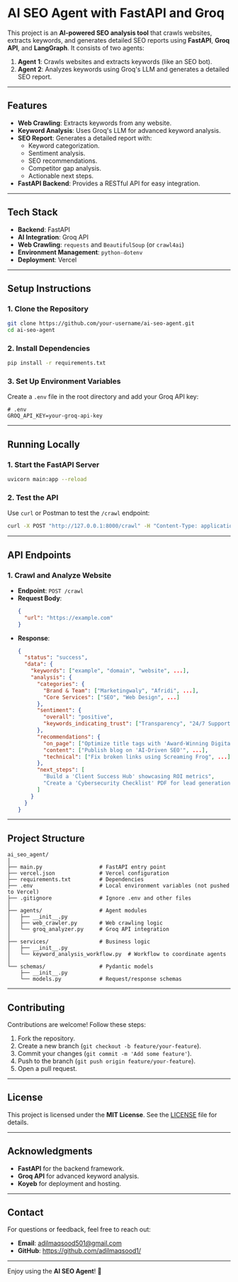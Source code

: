 # **AI SEO Agent with FastAPI and Groq**

This project is an **AI-powered SEO analysis tool** that crawls websites, extracts keywords, and generates detailed SEO reports using **FastAPI**, **Groq API**, and **LangGraph**. It consists of two agents:
1. **Agent 1**: Crawls websites and extracts keywords (like an SEO bot).
2. **Agent 2**: Analyzes keywords using Groq's LLM and generates a detailed SEO report.

---

## **Features**
- **Web Crawling**: Extracts keywords from any website.
- **Keyword Analysis**: Uses Groq's LLM for advanced keyword analysis.
- **SEO Report**: Generates a detailed report with:
  - Keyword categorization.
  - Sentiment analysis.
  - SEO recommendations.
  - Competitor gap analysis.
  - Actionable next steps.
- **FastAPI Backend**: Provides a RESTful API for easy integration.

---

## **Tech Stack**
- **Backend**: FastAPI
- **AI Integration**: Groq API
- **Web Crawling**: `requests` and `BeautifulSoup` (or `crawl4ai`)
- **Environment Management**: `python-dotenv`
- **Deployment**: Vercel

---

## **Setup Instructions**

### **1. Clone the Repository**
```bash
git clone https://github.com/your-username/ai-seo-agent.git
cd ai-seo-agent
```

### **2. Install Dependencies**
```bash
pip install -r requirements.txt
```

### **3. Set Up Environment Variables**
Create a `.env` file in the root directory and add your Groq API key:
```plaintext
# .env
GROQ_API_KEY=your-groq-api-key
```

---

## **Running Locally**

### **1. Start the FastAPI Server**
```bash
uvicorn main:app --reload
```

### **2. Test the API**
Use `curl` or Postman to test the `/crawl` endpoint:
```bash
curl -X POST "http://127.0.0.1:8000/crawl" -H "Content-Type: application/json" -d '{"url": "https://example.com"}'
```

---

## **API Endpoints**

### **1. Crawl and Analyze Website**
- **Endpoint**: `POST /crawl`
- **Request Body**:
  ```json
  {
    "url": "https://example.com"
  }
  ```
- **Response**:
  ```json
  {
    "status": "success",
    "data": {
      "keywords": ["example", "domain", "website", ...],
      "analysis": {
        "categories": {
          "Brand & Team": ["Marketingwaly", "Afridi", ...],
          "Core Services": ["SEO", "Web Design", ...]
        },
        "sentiment": {
          "overall": "positive",
          "keywords_indicating_trust": ["Transparency", "24/7 Support", ...]
        },
        "recommendations": {
          "on_page": ["Optimize title tags with 'Award-Winning Digital Marketing'", ...],
          "content": ["Publish blog on 'AI-Driven SEO'", ...],
          "technical": ["Fix broken links using Screaming Frog", ...]
        },
        "next_steps": [
          "Build a 'Client Success Hub' showcasing ROI metrics",
          "Create a 'Cybersecurity Checklist' PDF for lead generation"
        ]
      }
    }
  }
  ```

---

## **Project Structure**
```
ai_seo_agent/
│
├── main.py                  # FastAPI entry point
├── vercel.json              # Vercel configuration
├── requirements.txt         # Dependencies
├── .env                     # Local environment variables (not pushed to Vercel)
├── .gitignore               # Ignore .env and other files
│
├── agents/                  # Agent modules
│   ├── __init__.py
│   ├── web_crawler.py       # Web crawling logic
│   └── groq_analyzer.py     # Groq API integration
│
├── services/                # Business logic
│   ├── __init__.py
│   └── keyword_analysis_workflow.py  # Workflow to coordinate agents
│
└── schemas/                 # Pydantic models
    ├── __init__.py
    └── models.py            # Request/response schemas
```

---

## **Contributing**
Contributions are welcome! Follow these steps:
1. Fork the repository.
2. Create a new branch (`git checkout -b feature/your-feature`).
3. Commit your changes (`git commit -m 'Add some feature'`).
4. Push to the branch (`git push origin feature/your-feature`).
5. Open a pull request.

---

## **License**
This project is licensed under the **MIT License**. See the [LICENSE](LICENSE) file for details.

---

## **Acknowledgments**
- **FastAPI** for the backend framework.
- **Groq API** for advanced keyword analysis.
- **Koyeb** for deployment and hosting.

---

## **Contact**
For questions or feedback, feel free to reach out:
- **Email**: adilmaqsood501@gmail.com
- **GitHub**: https://github.com/adilmaqsood1/

---

Enjoy using the **AI SEO Agent**! 🚀
